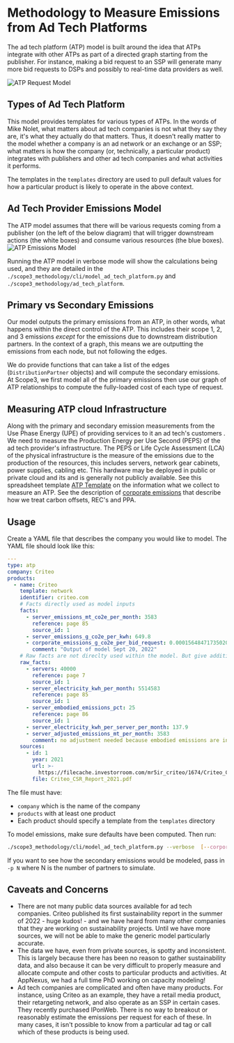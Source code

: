 # Methodology to Measure Emissions from Ad Tech Platforms

The ad tech platform (ATP) model is built around the idea that ATPs integrate with other ATPs as part of a directed graph starting from the publisher. For instance, making a bid request to an SSP will generate many more bid requests to DSPs and possibly to real-time data providers as well.

![ATP Request Model](images/atp_request_model.jpg)

## Types of Ad Tech Platform

This model provides templates for various types of ATPs. In the words of Mike Nolet, what matters about ad tech companies is not what they say they are, it's what they actually do that matters. Thus, it doesn't really matter to the model whether a company is an ad network or an exchange or an SSP; what matters is how the company (or, technically, a particular product) integrates with publishers and other ad tech companies and what activities it performs.

The templates in the `templates` directory are used to pull default values for how a particular product is likely to operate in the above context.

## Ad Tech Provider Emissions Model

The ATP model assumes that there will be various requests coming from a publisher (on the left of the below diagram) that will trigger downstream actions (the white boxes) and consume various resources (the blue boxes).
![ATP Emissions Model](images/atp_emissions_model.jpg)

Running the ATP model in verbose mode will show the calculations being used, and they are detailed in the `./scope3_methodology/cli/model_ad_tech_platform.py` and `./scope3_methodology/ad_tech_platform`.

## Primary vs Secondary Emissions

Our model outputs the primary emissions from an ATP, in other words, what happens within the direct control of the ATP. This includes their scope 1, 2, and 3 emissions _except_ for the emissions due to downstream distribution partners. In the context of a graph, this means we are outputting the emissions from each node, but not following the edges.

We do provide functions that can take a list of the edges (`DistributionPartner` objects) and will compute the secondary emissions. At Scope3, we first model all of the primary emissions then use our graph of ATP relationships to compute the fully-loaded cost of each type of request.

## Measuring ATP cloud Infrastructure

Along with the primary and secondary emission measurements from the Use Phase Energy (UPE) of providing services to it an ad tech's customers
. We need to measure the Production Energy per Use Second (PEPS) of the ad tech
provider's infrastructure. The PEPS or Life Cycle Assessment (LCA) of the physical infrastructure is the measure of the emissions due to the production of the resources, this includes servers, network gear cabinets, power supplies, cabling etc.
This hardware may be deployed in public or private cloud and its and is
generally not publicly available. See this spreadsheet template [ATP Template](/docs/supporting/Scope3ATPTemplate.xlsx) on the information what we collect to measure an ATP.
See the description of [corporate emissions](/docs/corporate_model.md) that describe how we treat carbon offsets, REC's and PPA.

## Usage

Create a YAML file that describes the company you would like to model. The YAML file should look like this:

```yaml
---
type: atp
company: Criteo
products:
  - name: Criteo
    template: network
    identifier: criteo.com
    # Facts directly used as model inputs
    facts:
      - server_emissions_mt_co2e_per_month: 3583
        reference: page 85
        source_id: 1
      - server_emissions_g_co2e_per_kwh: 649.8
      - corporate_emissions_g_co2e_per_bid_request: 0.00015648471735020598
        comment: "Output of model Sept 20, 2022"
    # Raw facts are not direclty used within the model. But give additional info
    raw_facts:
      - servers: 40000
        reference: page 7
        source_id: 1
      - server_electricity_kwh_per_month: 5514583
        reference: page 85
        source_id: 1
      - server_embodied_emissions_pct: 25
        reference: page 86
        source_id: 1
      - server_electricity_kwh_per_server_per_month: 137.9
      - server_adjusted_emissions_mt_per_month: 3583
        comment: no adjustment needed because embodied emissions are included
    sources:
      - id: 1
        year: 2021
        url: >-
          https://filecache.investorroom.com/mr5ir_criteo/1674/Criteo_CSR_Report_2021.pdf
        file: Criteo_CSR_Report_2021.pdf
```

The file must have:

- `company` which is the name of the company
- `products` with at least one product
- Each product should specify a template from the `templates` directory

To model emissions, make sure defaults have been computed. Then run:

```sh
./scope3_methodology/cli/model_ad_tech_platform.py --verbose  [--corporateEmissionsG]  [--corporateEmissionsGPerRequest] [company_file.yaml]
```

If you want to see how the secondary emissions would be modeled, pass in `-p N` where N is the number of partners to simulate.

## Caveats and Concerns

- There are not many public data sources available for ad tech companies. Criteo published its first sustainability report in the summer of 2022 - huge kudos! - and we have heard from many other companies that they are working on sustainability projects. Until we have more sources, we will not be able to make the generic model particularly accurate.
- The data we have, even from private sources, is spotty and inconsistent. This is largely because there has been no reason to gather sustainability data, and also because it can be very difficult to properly measure and allocate compute and other costs to particular products and activities. At AppNexus, we had a full time PhD working on capacity modeling!
- Ad tech companies are complicated and often have many products. For instance, using Criteo as an example, they have a retail media product, their retargeting network, and also operate as an SSP in certain cases. They recently purchased IPonWeb. There is no way to breakout or reasonably estimate the emissions per request for each of these. In many cases, it isn't possible to know from a particular ad tag or call which of these products is being used.
